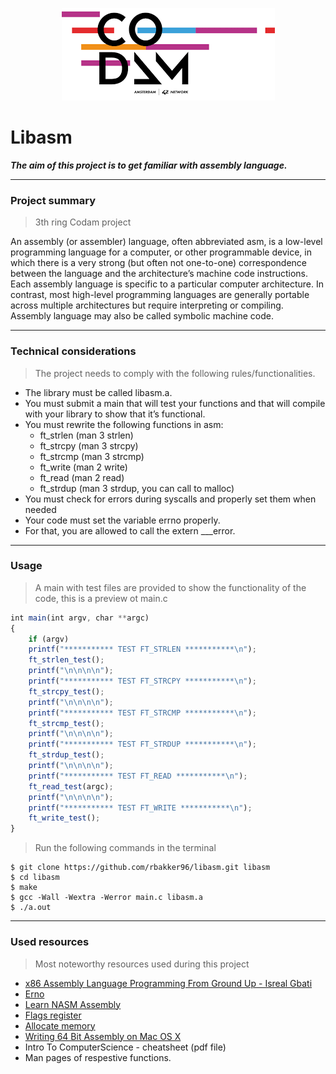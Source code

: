 <p align="center">
  <img src="https://github.com/rbakker96/images/blob/master/codam_logo.png">
</p>

# Libasm 
***The aim of this project is to get familiar with assembly language.***

---

### Project summary
> 3th ring Codam project

An assembly (or assembler) language, often abbreviated asm, is a low-level programming language for a computer, or other programmable device, in which there is a very strong (but often not one-to-one) correspondence between the language and the architecture’s machine code instructions. Each assembly language is specific to a particular computer architecture. In contrast, most high-level programming languages are generally portable across multiple architectures but require interpreting or compiling. Assembly language may also be called symbolic machine code.

---

### Technical considerations
> The project needs to comply with the following rules/functionalities.

- The library must be called libasm.a.
- You must submit a main that will test your functions and that will compile with your library to show that it’s functional.
- You must rewrite the following functions in asm:
  - ft_strlen (man 3 strlen)
  - ft_strcpy (man 3 strcpy)
  - ft_strcmp (man 3 strcmp)
  - ft_write (man 2 write)
  - ft_read (man 2 read)
  - ft_strdup (man 3 strdup, you can call to malloc)
- You must check for errors during syscalls and properly set them when needed
- Your code must set the variable errno properly.
- For that, you are allowed to call the extern ___error.

---

### Usage
> A main with test files are provided to show the functionality of the code, this is a preview ot main.c

```javascript
int	main(int argv, char **argc)
{
	if (argv)
	printf("*********** TEST FT_STRLEN ***********\n");
	ft_strlen_test();
	printf("\n\n\n\n");
	printf("*********** TEST FT_STRCPY ***********\n");
	ft_strcpy_test();
	printf("\n\n\n\n");
	printf("*********** TEST FT_STRCMP ***********\n");
	ft_strcmp_test();
	printf("\n\n\n\n");
	printf("*********** TEST FT_STRDUP ***********\n");
	ft_strdup_test();
	printf("\n\n\n\n");
	printf("*********** TEST FT_READ ***********\n");
	ft_read_test(argc);
	printf("\n\n\n\n");
	printf("*********** TEST FT_WRITE ***********\n");
	ft_write_test();
}
```

> Run the following commands in the terminal

```shell
$ git clone https://github.com/rbakker96/libasm.git libasm
$ cd libasm
$ make
$ gcc -Wall -Wextra -Werror main.c libasm.a
$ ./a.out
```

---

### Used resources
> Most noteworthy resources used during this project

- <a href="https://www.udemy.com/course/x86-assembly-programming-from-ground-uptm/" target="_blank">x86 Assembly Language Programming From Ground Up - Isreal Gbati</a>
- <a href="https://www.freebsd.org/cgi/man.cgi?query=errno&sektion=2&manpath=freebsd-release-ports" target="_blank">Erno</a>
- <a href="https://www.tutorialspoint.com/assembly_programming/assembly_conditions.html" target="_blank">Learn NASM Assembly</a>
- <a href="https://en.wikipedia.org/wiki/FLAGS_register" target="_blank">Flags register</a>
- <a href="https://www.cs.uaf.edu/2010/fall/cs301/lecture/10_04_malloc.html" target="_blank">Allocate memory</a>
- <a href="http://www.idryman.org/blog/2014/12/02/writing-64-bit-assembly-on-mac-os-x/" target="_blank">Writing 64 Bit Assembly on Mac OS X</a>
- Intro To ComputerScience - cheatsheet (pdf file) 
- Man pages of respestive functions.
